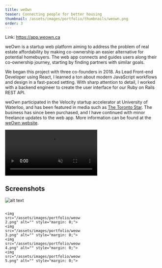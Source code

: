 ```yaml
---
title: weOwn
teaser: Connecting people for better housing
thumbnail: /assets/images/portfolio/thumbnails/weown.png
order: 3
---
```


Link: <https://app.weown.ca>



weOwn is a startup web platform aiming to address the problem of real estate affordability by making co-ownership an easier alternative for potential homebuyers. The web app connects and guides users along their co-ownership journey, starting by finding partners with similar goals.

We began this project with three co-founders in 2018. As Lead Front-end Developer using React, I learned a ton about modern JavaScript workflows and design in a fast-paced setting. With sharp attention to detail, I worked with a backend engineer to create the user interface for our Ruby on Rails REST API.

weOwn participated in the Velocity startup accelerator at University of Waterloo, and has been featured in media such as [The Toronto Star](https://www.thestar.com/news/gta/2019/02/28/looking-for-someone-to-share-a-mortgage-theres-an-app-for-that.html). The business has since been purchased, and I have continued with minor freelance updates to the web app. More information can be found at the [weOwn website](https://weown.ca/).

<video autoplay muted loop playsinline>
    <source src="/assets/videos/weown-demo.mp4" type="video/mp4">
</video>

## Screenshots

![alt text](/assets/images/portfolio/weown-1.png)

<div style="
    display: grid;
    grid-auto-rows: auto;
    grid-template-columns: 1fr 1fr;
    grid-gap: 15px;
">

    <img src="/assets/images/portfolio/weown-2.png" alt="" style="margin: 0;">
    <img src="/assets/images/portfolio/weown-3.png" alt="" style="margin: 0;">
    <img src="/assets/images/portfolio/weown-4.png" alt="" style="margin: 0;">
    <img src="/assets/images/portfolio/weown-5.png" alt="" style="margin: 0;">

</div>
